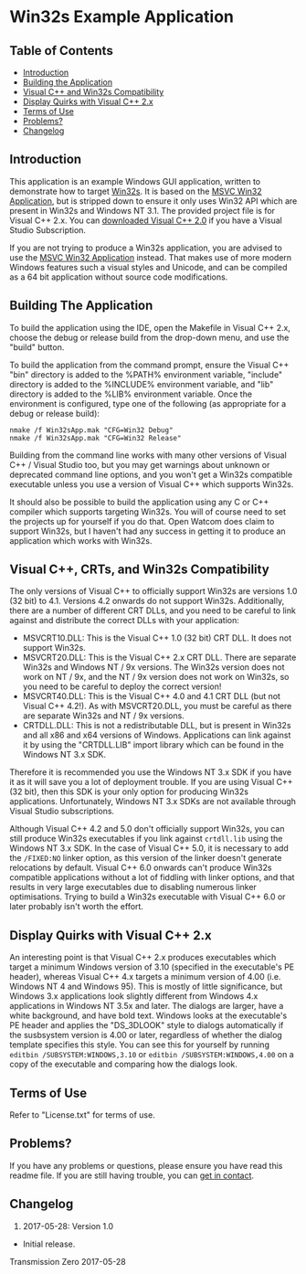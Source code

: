 # Win32s Example Application

## Table of Contents

- [Introduction](#introduction)
- [Building the Application](#building-the-application)
- [Visual C++ and Win32s Compatibility](#visual-c-crts-and-win32s-compatibility)
- [Display Quirks with Visual C++ 2.x](#display-quirks-with-visual-c-2x)
- [Terms of Use](#terms-of-use)
- [Problems?](#problems)
- [Changelog](#changelog)

## Introduction

This application is an example Windows GUI application, written to demonstrate how to target
[Win32s](https://en.wikipedia.org/wiki/Win32s). It is based on the
[MSVC Win32 Application](https://github.com/TransmissionZero/MSVC-Win32-Application), but is stripped down to ensure it
only uses Win32 API which are present in Win32s and Windows NT 3.1. The provided project file is for Visual C++ 2.x. You
can [downloaded Visual C++ 2.0](https://my.visualstudio.com/Downloads?pid=141) if you have a Visual Studio Subscription.

If you are not trying to produce a Win32s application, you are advised to use the
[MSVC Win32 Application](https://github.com/TransmissionZero/MSVC-Win32-Application) instead. That makes use of more
modern Windows features such a visual styles and Unicode, and can be compiled as a 64 bit application without source
code modifications.

## Building The Application

To build the application using the IDE, open the Makefile in Visual C++ 2.x, choose the debug or release build from the
drop-down menu, and use the "build" button.

To build the application from the command prompt, ensure the Visual C++ "bin" directory is added to the %PATH%
environment variable, "include" directory is added to the %INCLUDE% environment variable, and "lib" directory is added
to the %LIB% environment variable. Once the environment is configured, type one of the following (as appropriate for a
debug or release build):

```
nmake /f Win32sApp.mak "CFG=Win32 Debug"
nmake /f Win32sApp.mak "CFG=Win32 Release"
```

Building from the command line works with many other versions of Visual C++ / Visual Studio too, but you may get
warnings about unknown or deprecated command line options, and you won't get a Win32s compatible executable unless you
use a version of Visual C++ which supports Win32s.

It should also be possible to build the application using any C or C++ compiler which supports targeting Win32s. You
will of course need to set the projects up for yourself if you do that. Open Watcom does claim to support Win32s, but I
haven't had any success in getting it to produce an application which works with Win32s.

## Visual C++, CRTs, and Win32s Compatibility

The only versions of Visual C++ to officially support Win32s are versions 1.0 (32 bit) to 4.1. Versions 4.2 onwards do
not support Win32s. Additionally, there are a number of different CRT DLLs, and you need to be careful to link against
and distribute the correct DLLs with your application:

- MSVCRT10.DLL: This is the Visual C++ 1.0 (32 bit) CRT DLL. It does not support Win32s.
- MSVCRT20.DLL: This is the Visual C++ 2.x CRT DLL. There are separate Win32s and Windows NT / 9x versions. The Win32s
  version does not work on NT / 9x, and the NT / 9x version does not work on Win32s, so you need to be careful to deploy
  the correct version!
- MSVCRT40.DLL: This is the Visual C++ 4.0 and 4.1 CRT DLL (but not Visual C++ 4.2!). As with MSVCRT20.DLL, you must be
  careful as there are separate Win32s and NT / 9x versions.
- CRTDLL.DLL: This is not a redistributable DLL, but is present in Win32s and all x86 and x64 versions of Windows.
  Applications can link against it by using the "CRTDLL.LIB" import library which can be found in the Windows NT 3.x
  SDK.

Therefore it is recommended you use the Windows NT 3.x SDK if you have it as it will save you a lot of deployment
trouble. If you are using Visual C++ (32 bit), then this SDK is your only option for producing Win32s applications.
Unfortunately, Windows NT 3.x SDKs are not available through Visual Studio subscriptions.

Although Visual C++ 4.2 and 5.0 don't officially support Win32s, you can still produce Win32s executables if you link
against `crtdll.lib` using the Windows NT 3.x SDK. In the case of Visual C++ 5.0, it is necessary to add the `/FIXED:NO`
linker option, as this version of the linker doesn't generate relocations by default. Visual C++ 6.0 onwards can't
produce Win32s compatible applications without a lot of fiddling with linker options, and that results in very large
executables due to disabling numerous linker optimisations. Trying to build a Win32s executable with Visual C++ 6.0 or
later probably isn't worth the effort.

## Display Quirks with Visual C++ 2.x

An interesting point is that Visual C++ 2.x produces executables which target a minimum Windows version of 3.10
(specified in the executable's PE header), whereas Visual C++ 4.x targets a minimum version of 4.00 (i.e. Windows NT 4
and Windows 95). This is mostly of little significance, but Windows 3.x applications look slightly different from
Windows 4.x applications in Windows NT 3.5x and later. The dialogs are larger, have a white background, and have bold
text. Windows looks at the executable's PE header and applies the "DS_3DLOOK" style to dialogs automatically if the
susbsystem version is 4.00 or later, regardless of whether the dialog template specifies this style. You can see this
for yourself by running `editbin /SUBSYSTEM:WINDOWS,3.10` or `editbin /SUBSYSTEM:WINDOWS,4.00` on a copy of the
executable and comparing how the dialogs look.

## Terms of Use

Refer to "License.txt" for terms of use.

## Problems?

If you have any problems or questions, please ensure you have read this readme file. If you are still having trouble,
you can [get in contact](http://www.transmissionzero.co.uk/contact/).

## Changelog

1. 2017-05-28: Version 1.0
  - Initial release.

Transmission Zero
2017-05-28
